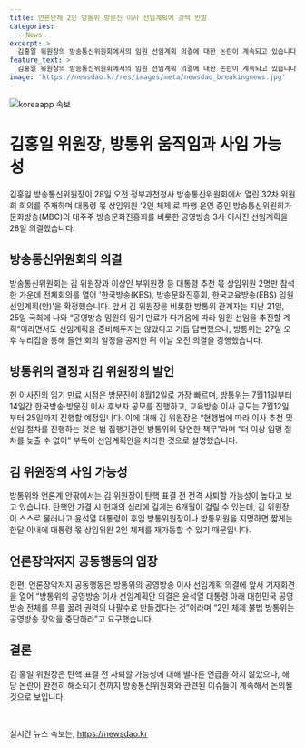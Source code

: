```yaml
---
title: 언론단체 2인 방통위 방문진 이사 선임계획에 강력 반발
categories:
  - News
excerpt: >
  김홍일 위원장의 방송통신위원회에서의 임원 선임계획 의결에 대한 논란이 계속되고 있습니다. 야당은 위원장 탄핵을 추진하고 있으며, 김 위원장이 자진 사퇴할 가능성도 제기되고 있습니다. 언론 및 시민 단체들은 2인 체제 불법 운영과 공영방송의 장악을 우려하고 있으며, 방통위의 결정에 강력히 반발하고 있습니다. 이에 대한 김 위원장과 방통위의 입장은 아직 명확하게 밝혀지지 않았습니다. (단어 수: 95, 글자 수: 604)
feature_text: >
  김홍일 위원장의 방송통신위원회에서의 임원 선임계획 의결에 대한 논란이 계속되고 있습니다. 야당은 위원장 탄핵을 추진하고 있으며, 김 위원장이 자진 사퇴할 가능성도 제기되고 있습니다. 언론 및 시민 단체들은 2인 체제 불법 운영과 공영방송의 장악을 우려하고 있으며, 방통위의 결정에 강력히 반발하고 있습니다. 이에 대한 김 위원장과 방통위의 입장은 아직 명확하게 밝혀지지 않았습니다. (단어 수: 95, 글자 수: 604)
image: 'https://newsdao.kr/res/images/meta/newsdao_breakingnews.jpg'
---
```


<p><img src="https://newsdao.kr/res/images/meta/newsdao_breakingnews.jpg" alt="koreaapp 속보" /></p>

<h1 data-ke-size="size26">김홍일 위원장, 방통위 움직임과 사임 가능성</h1>

<p data-ke-size="size16">김홍일 방송통신위원장이 28일 오전 정부과천청사 방송통신위원회에서 열린 32차 위원회 회의를 주재하며 대통령 몫 상임위원 ‘2인 체제’로 파행 운영 중인 방송통신위원회가 문화방송(MBC)의 대주주 방송문화진흥회를 비롯한 공영방송 3사 이사진 선임계획을 28일 의결했습니다.</p>

<h2 data-ke-size="size24"><b>방송통신위원회의 의결</b></h2>

<p data-ke-size="size16">방송통신위원회는 김 위원장과 이상인 부위원장 등 대통령 추천 몫 상임위원 2명만 참석한 가운데 전체회의를 열어 '한국방송(KBS), 방송문화진흥회, 한국교육방송(EBS) 임원 선임계획(안)'을 확정했습니다. 앞서 김 위원장을 비롯한 방통위 관계자는 지난 21일, 25일 국회에 나와 “공영방송 임원의 임기 만료가 다가옴에 따라 임원 선임을 추진할 계획”이라면서도 선임계획을 준비해두지는 않았다고 거듭 답변했으나, 방통위는 27일 오후 누리집을 통해 돌연 회의 일정을 공지한 뒤 이날 오전 의결을 강행했습니다.</p>

<h2 data-ke-size="size24">방통위의 결정과 김 위원장의 발언</h2>

<p data-ke-size="size16">현 이사진의 임기 만료 시점은 방문진이 8월12일로 가장 빠르며, 방통위는 7월11일부터 14일간 한국방송·방문진 이사 후보자 공모를 진행하고, 교육방송 이사 공모는 7월12일부터 25일까지 진행할 예정입니다. 이에 대해 김 위원장은 “현행법에 따라 이사 추천 및 선임 절차를 진행하는 것은 법 집행기관인 방통위의 당연한 책무”라며 “더 이상 임명 절차를 늦출 수 없어” 부득이 선임계획안을 처리한 것으로 설명했습니다.</p>

<h2 data-ke-size="size24">김 위원장의 사임 가능성</h2>

<p data-ke-size="size16">방통위와 언론계 안팎에서는 김 위원장이 탄핵 표결 전 전격 사퇴할 가능성이 높다고 보고 있습니다. 탄핵안 가결 시 헌재의 심리에 길게는 6개월이 걸릴 수 있는데, 김 위원장이 스스로 물러나고 윤석열 대통령이 후임 방통위원장이나 방통위원을 지명하면 짧게는 한달 이내에 대통령 몫 상임위원 2인 체제를 재가동할 수 있기 때문입니다.</p>

<h2 data-ke-size="size24">언론장악저지 공동행동의 입장</h2>

<p data-ke-size="size16">한편, 언론장악저지 공동행동은 방통위의 공영방송 이사 선임계획 의결에 앞서 기자회견을 열어 “방통위의 공영방송 이사 선임계획안 의결은 윤석열 대통령 아래 대한민국 공영방송 전체를 무릎 꿇려 권력의 나팔수로 만들겠다는 것”이라며 “2인 체제 불법 방통위는 공영방송 장악을 중단하라”고 요구했습니다.</p>

<h2 data-ke-size="size24">결론</h2>

<p data-ke-size="size16">김 홍일 위원장은 탄핵 표결 전 사퇴할 가능성에 대해 별다른 언급을 하지 않았으나, 해당 논란이 완전히 해소되기 전까지 방송통신위원회와 관련된 이슈들이 계속해서 논의될 것으로 보입니다.</p>

<p data-ke-size="size16">&nbsp;</p>
실시간 뉴스 속보는, <a href="https://newsdao.kr" rel="dofollow">https://newsdao.kr</a>


